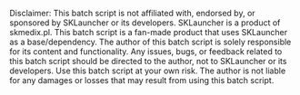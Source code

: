 Disclaimer: This batch script is not affiliated with, endorsed by, or sponsored by SKLauncher or its developers. SKLauncher is a product of skmedix.pl. This batch script is a fan-made product that uses SKLauncher as a base/dependency. The author of this batch script is solely responsible for its content and functionality. Any issues, bugs, or feedback related to this batch script should be directed to the author, not to SKLauncher or its developers. Use this batch script at your own risk. The author is not liable for any damages or losses that may result from using this batch script.
